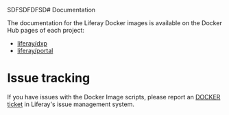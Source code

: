 SDFSDFDFSD# Documentation

The documentation for the Liferay Docker images is available on the Docker Hub pages of each project:

 - [liferay/dxp](https://hub.docker.com/r/liferay/dxp)
 - [liferay/portal](https://hub.docker.com/r/liferay/portal)

# Issue tracking

If you have issues with the Docker Image scripts, please report an [DOCKER ticket](https://issues.liferay.com/browse/DOCKER) in Liferay's issue management system.
